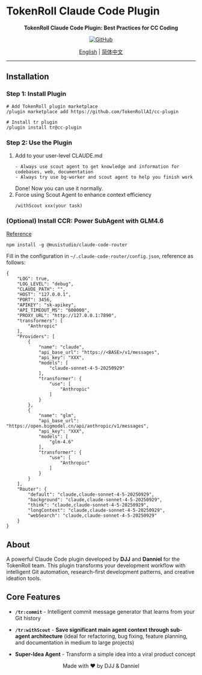 # TokenRoll Claude Code Plugin

<div align="center">

**TokenRoll Claude Code Plugin: Best Practices for CC Coding**

[![GitHub](https://img.shields.io/badge/GitHub-TokenRollAI%2Fcc--plugin-blue?logo=github)](https://github.com/TokenRollAI/cc-plugin)

[English](README.md) | [简体中文](README.zh-CN.md)

</div>

---

## Installation

### Step 1: Install Plugin

```
# Add TokenRoll plugin marketplace
/plugin marketplace add https://github.com/TokenRollAI/cc-plugin

# Install tr plugin
/plugin install tr@cc-plugin
```

### Step 2: Use the Plugin

1. Add to your user-level CLAUDE.md
   ```
   - Always use scout agent to get knowledge and information for codebases, web, documentation
   - Always try use bg-worker and scout agent to help you finish work
   ```
   Done! Now you can use it normally.
2. Force using Scout Agent to enhance context efficiency
   ```
   /withScout xxx(your task)
   ```

### (Optional) Install CCR: Power SubAgent with GLM4.6

[Reference](https://github.com/musistudio/claude-code-router)

```
npm install -g @musistudio/claude-code-router
```

Fill in the configuration in `~/.claude-code-router/config.json`, reference as follows:

```
{
    "LOG": true,
    "LOG_LEVEL": "debug",
    "CLAUDE_PATH": "",
    "HOST": "127.0.0.1",
    "PORT": 3456,
    "APIKEY": "sk-apikey",
    "API_TIMEOUT_MS": "600000",
    "PROXY_URL": "http://127.0.0.1:7890",
    "transformers": [
        "Anthropic"
    ],
    "Providers": [
        {
            "name": "claude",
            "api_base_url": "https://<BASE>/v1/messages",
            "api_key": "XXX",
            "models": [
                "claude-sonnet-4-5-20250929"
            ],
            "transformer": {
                "use": [
                    "Anthropic"
                ]
            }
        },
        {
            "name": "glm",
            "api_base_url": "https://open.bigmodel.cn/api/anthropic/v1/messages",
            "api_key": "XXX",
            "models": [
                "glm-4.6"
            ],
            "transformer": {
                "use": [
                    "Anthropic"
                ]
            }
        }
    ],
    "Router": {
        "default": "claude,claude-sonnet-4-5-20250929",
        "background": "claude,claude-sonnet-4-5-20250929",
        "think": "claude,claude-sonnet-4-5-20250929",
        "longContext": "claude,claude-sonnet-4-5-20250929",
        "webSearch": "claude,claude-sonnet-4-5-20250929"
    }
}
```

## About

A powerful Claude Code plugin developed by **DJJ** and **Danniel** for the TokenRoll team. This plugin transforms your development workflow with intelligent Git automation, research-first development patterns, and creative ideation tools.

## Core Features

- **`/tr:commit`** - Intelligent commit message generator that learns from your Git history

- **`/tr:withScout`** - **Save significant main agent context through sub-agent architecture** (ideal for refactoring, bug fixing, feature planning, and documentation in medium to large projects)

- **Super-Idea Agent** - Transform a simple idea into a viral product concept

<div align="center">

Made with ❤️ by DJJ & Danniel

</div>
